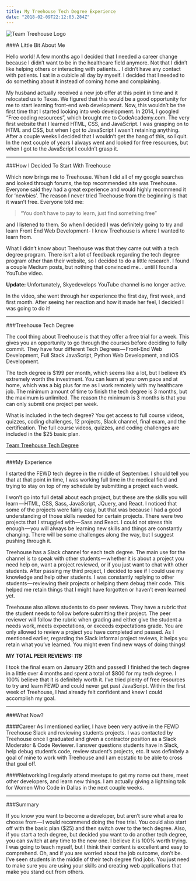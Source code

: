 ```yaml
---
title: My Treehouse Tech Degree Experience
date: "2018-02-09T22:12:03.284Z"
---
```


![Team Treehouse Logo](https://cdn-images-1.medium.com/max/1600/1*-ugM6tX7kKQFS-KwTaIrFQ.png)

###A Little Bit About Me

Hello world! A few months ago I decided that I needed a career change because I didn’t want to be in the healthcare field anymore. Not that I didn’t like helping others or interacting with patients… I didn’t have any contact with patients. I sat in a cubicle all day by myself. I decided that I needed to do something about it instead of coming home and complaining.

My husband actually received a new job offer at this point in time and it relocated us to Texas. We figured that this would be a good opportunity for me to start learning front-end web development. Now, this wouldn’t be the first time that I started looking into web development. In 2014, I googled “Free coding resources”, which brought me to CodeAcademy.com. The very first website that I learned HTML, CSS, and JavaScript. I was grasping on to HTML and CSS, but when I got to JavaScript I wasn’t retaining anything. After a couple weeks I decided that I wouldn’t get the hang of this, so I quit. In the next couple of years I always went and looked for free resources, but when I got to the JavaScript I couldn’t grasp it.

_____________________________________________________________

###How I Decided To Start With Treehouse

Which now brings me to Treehouse. When I did all of my google searches and looked through forums, the top recommended site was Treehouse. Everyone said they had a great experience and would highly recommend it for ‘newbies’. The reason I never tried Treehouse from the beginning is that it wasn’t free. Everyone told me:

>“You don’t have to pay to learn, just find something free”

and I listened to them. So when I decided I was definitely going to try and learn Front End Web Development- I knew Treehouse is where I wanted to learn from.

What I didn’t know about Treehouse was that they came out with a tech degree program. There isn’t a lot of feedback regarding the tech degree program other than their website, so I decided to do a little research. I found a couple Medium posts, but nothing that convinced me… until I found a YouTube video.

**Update:** Unfortunately, Skyedevelops YouTube channel is no longer active.

In the video, she went through her experience the first day, first week, and first month. After seeing her reaction and how it made her feel, I decided I was going to do it!

_____________________________________________________________

###Treehouse Tech Degree

The cool thing about Treehouse is that they offer a free trial for a week. This gives you an opportunity to go through the courses before deciding to fully commit. They have four different Tech Degrees — Front-End Web Development, Full Stack JavaScript, Python Web Development, and iOS Development.

The tech degree is $199 per month, which seems like a lot, but I believe it’s extremely worth the investment. You can learn at your own pace and at home, which was a big plus for me as I work remotely with my healthcare job. The minimum amount of time to finish the tech degree is 3 months, but the maximum is unlimited. The reason the minimum is 3 months is that you can only submit one project per week.

What is included in the tech degree? You get access to full course videos, quizzes, coding challenges, 12 projects, Slack channel, final exam, and the certification. The full course videos, quizzes, and coding challenges are included in the $25 basic plan.

[Team Treehouse Tech Degree](https://join.teamtreehouse.com/techdegree/)

_____________________________________________________________

###My Experience

I started the FEWD tech degree in the middle of September. I should tell you that at that point in time, I was working full time in the medical field and trying to stay on top of my schedule by submitting a project each week.

I won’t go into full detail about each project, but these are the skills you will learn — HTML, CSS, Sass, JavaScript, JQuery, and React. I noticed that some of the projects were fairly easy, but that was because I had a good understanding of those skills needed for certain projects. There were two projects that I struggled with — Sass and React. I could not stress this enough — you will always be learning new skills and things are constantly changing. There will be some challenges along the way, but I suggest pushing through it.

Treehouse has a Slack channel for each tech degree. The main use for the channel is to speak with other students — whether it is about a project you need help on, want a project reviewed, or if you just want to chat with other students. After passing my third project, I decided to see if I could use my knowledge and help other students. I was constantly replying to other students — reviewing their projects or helping them debug their code. This helped me retain things that I might have forgotten or haven’t even learned yet.

Treehouse also allows students to do peer reviews. They have a rubric that the student needs to follow before submitting their project. The peer reviewer will follow the rubric when grading and either give the student a needs work, meets expectations, or exceeds expectations grade. You are only allowed to review a project you have completed and passed. As I mentioned earlier, regarding the Slack informal project reviews, it helps you retain what you’ve learned. You might even find new ways of doing things!

**MY TOTAL PEER REVIEWS: _118_**

I took the final exam on January 26th and passed! I finished the tech degree in a little over 4 months and spent a total of $800 for my tech degree. I 100% believe that it is definitely worth it. I’ve tried plenty of free resources to try and learn FEWD and could never get past JavaScript. Within the first week of Treehouse, I had already felt confident and knew I could accomplish my goal.

_____________________________________________________________

###What Now?

####Career
As I mentioned earlier, I have been very active in the FEWD Treehouse Slack and reviewing students projects. I was contacted by Treehouse once I graduated and given a contractor position as a Slack Moderator & Code Reviewer. I answer questions students have in Slack, help debug student’s code, review student’s projects, etc. It was definitely a goal of mine to work with Treehouse and I am ecstatic to be able to cross that goal off.

####Networking
I regularly attend meetups to get my name out there, meet other developers, and learn new things. I am actually giving a lightning talk for Women Who Code in Dallas in the next couple weeks.

_____________________________________________________________

###Summary

If you know you want to become a developer, but aren’t sure what area to choose from — I would recommend doing the free trial. You could also start off with the basic plan ($25) and then switch over to the tech degree. Also, if you start a tech degree, but decided you want to do another tech degree, you can switch at any time to the new one. I believe it is 100% worth trying. I was going to teach myself, but I think their content is excellent and easy to comprehend. Oh, and if you are worried about the job outcome, don’t be. I’ve seen students in the middle of their tech degree find jobs. You just need to make sure you are using your skills and creating web applications that make you stand out from others.
